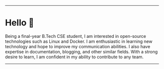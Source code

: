 
---
# Hello 👋
Being a final-year B.Tech CSE student, I am interested in open-source technologies such as Linux and Docker. I am enthusiastic in learning new technology and hope to improve my communication abilities. I also have expertise in documentation, blogging, and other similar fields. With a strong desire to learn, I am confident in my ability to contribute to any team.

---
